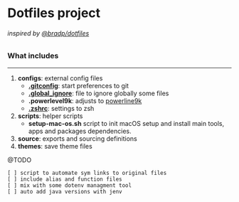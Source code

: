# Dotfiles project
###### inspired by [@bradp/dotfiles](https://github.com/bradp/dotfiles)

### What includes
----------------

1. **configs**: external config files
    * [**.gitconfig**](https://git-scm.com/book/en/v2/Customizing-Git-Git-Configuration): start preferences to git
    * [**.global_ignore**](https://git-scm.com/docs/gitignore): file to ignore globally some files
    * **.powerlevel9k**: adjusts to [powerline9k](https://github.com/bhilburn/powerlevel9k)
    * [**.zshrc**](http://www.zsh.org/): settings to zsh
2. **scripts**: helper scripts
    * **setup-mac-os.sh** script to init macOS setup and install main tools, apps and packages dependencies.
3. **source**: exports and sourcing definitions
4. **themes**: save theme files


@TODO

    [ ] script to automate sym links to original files
    [ ] include alias and function files
    [ ] mix with some dotenv managment tool
    [ ] auto add java versions with jenv
